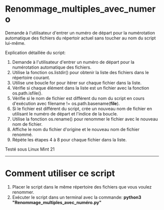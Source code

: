 # Renommage_multiples_avec_numero

Demande à l'utilisateur d'entrer un numéro de départ pour la numérotation automatique des fichiers du répertoir actuel 
sans toucher au nom du script lui-même.

Explication détaillée du script:

1. Demande à l'utilisateur d'entrer un numéro de départ pour la numérotation automatique des fichiers.
2. Utilise la fonction os.listdir() pour obtenir la liste des fichiers dans le répertoire courant.
3. Utilise une boucle for pour itérer sur chaque fichier dans la liste.
4. Vérifie si chaque élément dans la liste est un fichier avec la fonction os.path.isfile().
5. Vérifie si le nom de fichier est différent du nom du script en cours d'exécution avec filename != os.path.basename(__file__).
6. Si le fichier est différent du script, crée un nouveau nom de fichier en utilisant le numéro de départ et l'indice de la boucle.
7. Utilise la fonction os.rename() pour renommer le fichier avec le nouveau nom de fichier.
8. Affiche le nom du fichier d'origine et le nouveau nom de fichier renommé.
9. Répète les étapes 4 à 8 pour chaque fichier dans la liste.

Testé sous Linux Mint 21

-------------------

# Comment utiliser ce script

1. Placer le script dans le même répertoire des fichiers que vous voulez renommer.
2. Exécuter le script dans un terminal avec la commande: **python3 "Renommage_multiples_avec_numéro.py"**

